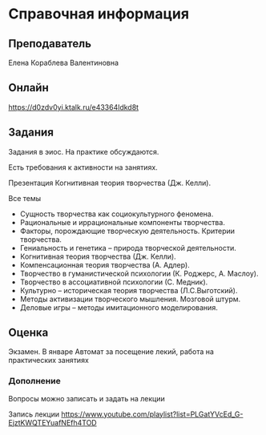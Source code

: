 Справочная информация
========================

## Преподаватель
Елена Кораблева Валентиновна

## Онлайн
https://d0zdv0yi.ktalk.ru/e43364ldkd8t

## Задания
Задания в эиос. На практике обсуждаются.

Есть требования к активности на занятиях.

Презентация
Когнитивная теория творчества (Дж. Келли).

Все темы
- Сущность творчества как социокультурного феномена.
- Рациональные и иррациональные компоненты творчества.
- Факторы, порождающие творческую деятельность. Критерии творчества.
- Гениальность и генетика – природа творческой деятельности.
- Когнитивная теория творчества (Дж. Келли).
- Компенсационная теория творчества (А. Адлер).
- Творчество в гуманистической психологии (К. Роджерс, А. Маслоу).
- Творчество в ассоциативной психологии (С. Медник).
- Культурно – историческая теория творчества (Л.С.Выготский).
- Методы активизации творческого мышления. Мозговой штурм.
- Деловые игры – методы имитационного моделирования.

## Оценка
Экзамен. В январе
Автомат за посещение лекий, работа на практических занятиях

### Дополнение
Вопросы можно записать и задать на лекции

Запись лекции
https://www.youtube.com/playlist?list=PLGatYVcEd_G-EjztKWQTEYuafNEfh4TOD